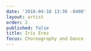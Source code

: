 ```yaml
---
date: '2018-04-18 13:36 -0400'
layout: artist
order: 2
published: false
title: Iris Erez
focus: Choreography and Dance
---
```

